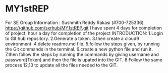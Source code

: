 # MY1stREP
For SE
Group Information : Sushmith Reddy Rakasi (#700-725336)
https://github.com/sxrhub/MY1stREP.git
I have spent 4 days for completion of project, hour a day for completion of the project
INTRODUCTION: 
1.Login to Git hub repository.
2.Generate a token.
3.then create a cloud9 environment.
4.delete readme.md file.
5.follow the steps given, by running the Git commands in the terminal.
6.create a new python file and run it.
7.then follow the steps by running the commands by giving username and password(Token) and then the file is upated into the GIT.
8.Follow the same process 12,13 to update all the files needed to the GIT.
